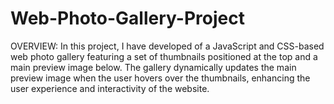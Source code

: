 # Web-Photo-Gallery-Project
OVERVIEW: In this project, I have developed of a JavaScript and CSS-based web photo gallery featuring a set of thumbnails positioned at the top and a main preview image below. The gallery dynamically updates the main preview image when the user hovers over the thumbnails, enhancing the user experience and interactivity of the website.
